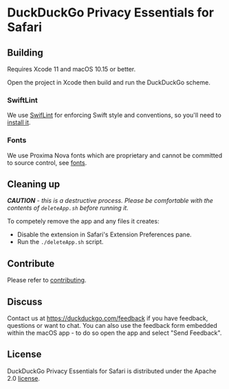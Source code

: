 # DuckDuckGo Privacy Essentials for Safari

## Building
Requires Xcode 11 and macOS 10.15 or better.

Open the project in Xcode then build and run the DuckDuckGo scheme.

### SwiftLint
We use [SwifLint](https://github.com/realm/SwiftLint) for enforcing Swift style and conventions, so you'll need to [install it](https://github.com/realm/SwiftLint#installation).

### Fonts
We use Proxima Nova fonts which are proprietary and cannot be committed to source control, see [fonts](https://github.com/duckduckgo/privacy-essentials-safari/tree/develop/fonts/licensed). 

## Cleaning up

***CAUTION** - this is a destructive process.  Please be comfortable with the contents of `deleteApp.sh` before running it.*

To competely remove the app and any files it creates:

* Disable the extension in Safari's Extension Preferences pane. 
* Run the `./deleteApp.sh` script.

## Contribute
Please refer to [contributing](CONTRIBUTING.md).

## Discuss
Contact us at https://duckduckgo.com/feedback if you have feedback, questions or want to chat.  You can also use the feedback form embedded within the macOS app - to do so open the app and select "Send Feedback".

## License
DuckDuckGo Privacy Essentials for Safari is distributed under the Apache 2.0 [license](https://github.com/duckduckgo/privacy-essentials-safari/blob/master/LICENSE).
